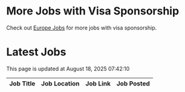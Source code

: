 # More Jobs with Visa Sponsorship

Check out [Europe Jobs](https://github.com/sureshparimi/europejobs#latest-jobs) for more jobs with visa sponsorship.

# Latest Jobs

This page is updated at August 18, 2025 07:42:10

| Job Title | Job Location | Job Link | Job Posted |
| --- | --- | --- | --- |
